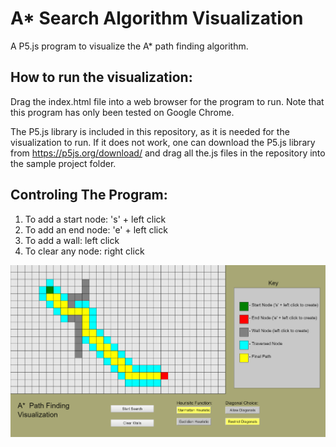 # A* Search Algorithm Visualization
A P5.js program to visualize the A* path finding algorithm.

## How to run the visualization:
Drag the index.html file into a web browser for the program to run.
Note that this program has only been tested on Google Chrome.

The P5.js library is included in this repository, as it is needed for the visualization to run.
If it does not work, one can download the P5.js library from <https://p5js.org/download/> and drag
all the.js files in the repository into the sample project folder.

## Controling The Program:
1. To add a start node: 's' + left click
2. To add an end node: 'e' + left click
3. To add a wall: left click
4. To clear any node: right click


![screenshot](https://github.com/osc-jaimes/A-Visualization/blob/master/screenshot.PNG)


